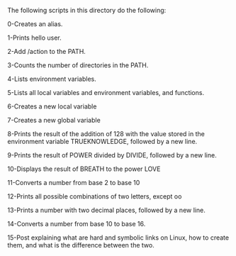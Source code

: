 The following scripts in this directory do the following:

0-Creates an alias.

1-Prints hello user.

2-Add /action to the PATH.

3-Counts the number of directories in the PATH.

4-Lists environment variables.

5-Lists all local variables and environment variables, and functions.

6-Creates a new local variable

7-Creates a new global variable

8-Prints the result of the addition of 128 with the value stored in the environment variable TRUEKNOWLEDGE, followed by a new line.

9-Prints the result of POWER divided by DIVIDE, followed by a new line.

10-Displays the result of BREATH to the power LOVE

11-Converts a number from base 2 to base 10

12-Prints all possible combinations of two letters, except oo

13-Prints a number with two decimal places, followed by a new line.

14-Converts a number from base 10 to base 16.

15-Post explaining what are hard and symbolic links on Linux, how to create them, and what is the difference between the two.

